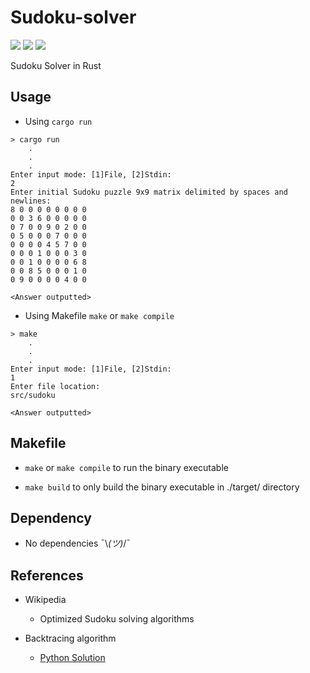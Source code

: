 # Sudoku-solver
[![](https://img.shields.io/badge/Category-Applications%20in%20Rust-E5A505?style=flat-square)]() [![](https://img.shields.io/badge/Language-Rust-E5A505?style=flat-square)]() [![](https://img.shields.io/badge/Version-0.1.0-E5A505?style=flat-square&color=green)]()

Sudoku Solver in Rust

## Usage

- Using `cargo run`

```shell
> cargo run
    .
    .
    .
Enter input mode: [1]File, [2]Stdin:
2
Enter initial Sudoku puzzle 9x9 matrix delimited by spaces and newlines:
8 0 0 0 0 0 0 0 0
0 0 3 6 0 0 0 0 0
0 7 0 0 9 0 2 0 0
0 5 0 0 0 7 0 0 0
0 0 0 0 4 5 7 0 0
0 0 0 1 0 0 0 3 0
0 0 1 0 0 0 0 6 8
0 0 8 5 0 0 0 1 0
0 9 0 0 0 0 4 0 0

<Answer outputted>
```

- Using Makefile `make` or `make compile`

```shell
> make
    .
    .
    .
Enter input mode: [1]File, [2]Stdin:
1
Enter file location:
src/sudoku

<Answer outputted>
```

## Makefile

- `make` or `make compile` to run the binary executable

- `make build` to only build the binary executable in ./target/ directory

## Dependency

- No dependencies   ¯\\_(ツ)_/¯

## References

- Wikipedia
  
  - Optimized Sudoku solving algorithms

- Backtracing algorithm

  - [Python Solution](https://youtu.be/eqUwSA0xI-s)
